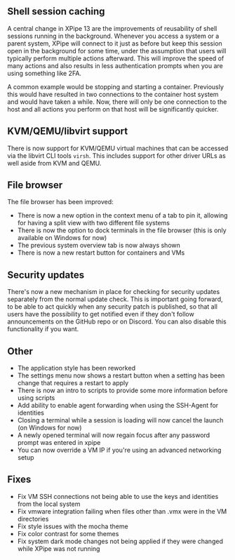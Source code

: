 ## Shell session caching

A central change in XPipe 13 are the improvements of reusability of shell sessions running in the background. Whenever you access a system or a parent system, XPipe will connect to it just as before but keep this session open in the background for some time, under the assumption that users will typically perform multiple actions afterward. This will improve the speed of many actions and also results in less authentication prompts when you are using something like 2FA.

A common example would be stopping and starting a container. Previously this would have resulted in two connections to the container host system and would have taken a while. Now, there will only be one connection to the host and all actions you perform on that host will be significantly quicker.

## KVM/QEMU/libvirt support

There is now support for KVM/QEMU virtual machines that can be accessed via the libvirt CLI tools `virsh`. This includes support for other driver URLs as well aside from KVM and QEMU.

## File browser

The file browser has been improved:

- There is now a new option in the context menu of a tab to pin it, allowing for having a split view with two different file systems
- There is now the option to dock terminals in the file browser (this is only available on Windows for now)
- The previous system overview tab is now always shown
- There is now a new restart button for containers and VMs

## Security updates

There's now a new mechanism in place for checking for security updates separately from the normal update check. This is important going forward, to be able to act quickly when any security patch is published, so that all users have the possibility to get notified even if they don't follow announcements on the GitHub repo or on Discord. You can also disable this functionality if you want.

## Other

- The application style has been reworked
- The settings menu now shows a restart button when a setting has been change that requires a restart to apply
- There is now an intro to scripts to provide some more information before using scripts
- Add ability to enable agent forwarding when using the SSH-Agent for identities
- Closing a terminal while a session is loading will now cancel the launch (on Windows for now)
- A newly opened terminal will now regain focus after any password prompt was entered in xpipe
- You can now override a VM IP if you're using an advanced networking setup

## Fixes

- Fix VM SSH connections not being able to use the keys and identities from the local system
- Fix vmware integration failing when files other than .vmx were in the VM directories
- Fix style issues with the mocha theme
- Fix color contrast for some themes
- Fix system dark mode changes not being applied if they were changed while XPipe was not running
